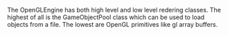 The OpenGLEngine has both high level and low level redering classes.
The highest of all is the GameObjectPool class which can be used to load objects from a file.
The lowest are OpenGL primitives like gl array buffers.